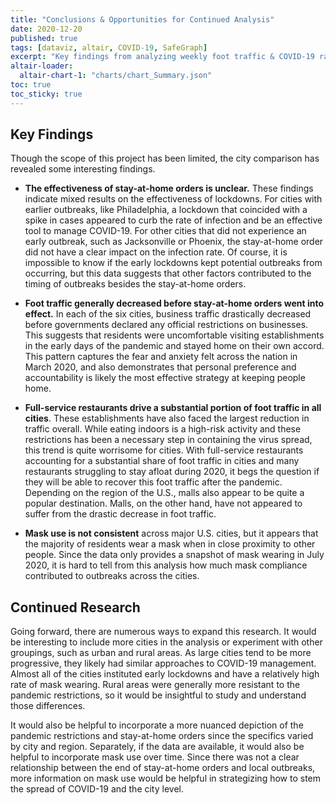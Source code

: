 ```yaml
---
title: "Conclusions & Opportunities for Continued Analysis"
date: 2020-12-20
published: true
tags: [dataviz, altair, COVID-19, SafeGraph]
excerpt: "Key findings from analyzing weekly foot traffic & COVID-19 rates"
altair-loader:
  altair-chart-1: "charts/chart_Summary.json"
toc: true
toc_sticky: true
---
```


<div id="altair-chart-1"></div>

## Key Findings

Though the scope of this project has been limited, the city comparison has revealed some interesting findings.

* **The effectiveness of stay-at-home orders is unclear.** These findings indicate mixed results on the effectiveness of lockdowns. For cities with earlier outbreaks, like Philadelphia, a lockdown that coincided with a spike in cases appeared to curb the rate of infection and be an effective tool to manage COVID-19. For other cities that did not experience an early outbreak, such as Jacksonville or Phoenix, the stay-at-home order did not have a clear impact on the infection rate. Of course, it is impossible to know if the early lockdowns kept potential outbreaks from occurring, but this data suggests that other factors contributed to the timing of outbreaks besides the stay-at-home orders. 

* **Foot traffic generally decreased before stay-at-home orders went into effect.** In each of the six cities, business traffic drastically decreased before governments declared any official restrictions on businesses. This suggests that residents were uncomfortable visiting establishments in the early days of the pandemic and stayed home on their own accord. This pattern captures the fear and anxiety felt across the nation in March 2020, and also demonstrates that personal preference and accountability is likely the most effective strategy at keeping people home. 

* **Full-service restaurants drive a substantial portion of foot traffic in all cities**. These establishments have also faced the largest reduction in traffic overall. While eating indoors is a high-risk activity and these restrictions has been a necessary step in containing the virus spread, this trend is quite worrisome for cities. With full-service restaurants accounting for a substantial share of foot traffic in cities and many restaurants struggling to stay afloat during 2020, it begs the question if they will be able to recover this foot traffic after the pandemic. Depending on the region of the U.S., malls also appear to be quite a popular destination. Malls, on the other hand, have not appeared to suffer from the drastic decrease in foot traffic.

* **Mask use is not consistent** across major U.S. cities, but it appears that the majority of residents wear a mask when in close proximity to other people. Since the data only provides a snapshot of mask wearing in July 2020, it is hard to tell from this analysis how much mask compliance contributed to outbreaks across the cities.

## Continued Research

Going forward, there are numerous ways to expand this research. It would be interesting to include more cities in the analysis or experiment with other groupings, such as urban and rural areas. As large cities tend to be more progressive, they likely had similar approaches to COVID-19 management. Almost all of the cities instituted early lockdowns and have a relatively high rate of mask wearing. Rural areas were generally more resistant to the pandemic restrictions, so it would be insightful to study and understand those differences.  

It would also be helpful to incorporate a more nuanced depiction of the pandemic restrictions and stay-at-home orders since the specifics varied by city and region. Separately, if the data are available, it would also be helpful to incorporate mask use over time. Since there was not a clear relationship between the end of stay-at-home orders and local outbreaks, more information on mask use would be helpful in strategizing how to stem the spread of COVID-19 and the city level.
